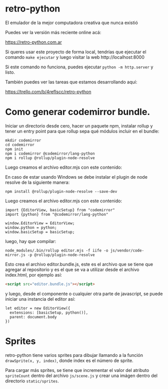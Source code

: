 # retro-python

El emulador de la mejor computadora creativa que nunca existió

Puedes ver la versión más reciente online acá:

https://retro-python.com.ar

Si queres usar este proyecto de forma local, tendrías que ejecutar
el comando `make ejecutar` y luego visitar la web http://localhost:8000

Si este comando no funciona, puedes ejecutar `python -m http.server` y listo.

También puedes ver las tareas que estamos desarrollando aquí:

https://trello.com/b/4refIscc/retro-python


# Como generar codemirror bundle.

Iniciar un directorio desde cero, hacer un paquete npm, instalar rollup y
tener un entry point para que rollup sepa qué módulos incluir en el bundle:


```
mkdir codemirror
cd codemirror
npm init
npm i codemirror @codemirror/lang-python
npm i rollup @rollup/plugin-node-resolve
```

Luego creamos el archivo editor.mjs con este contenido:


En caso de estar usando Windows se debe instalar el plugin de node resolve de la siguiente manera:

```
npm install @rollup/plugin-node-resolve --save-dev
```

Luego creamos el archivo editor.mjs con este contenido:

```
import {EditorView, basicSetup} from "codemirror"
import {python} from "@codemirror/lang-python"

window.EditorView = EditorView;
window.python = python;
window.basicSetup = basicSetup;
```

luego, hay que compilar:

```
node_modules/.bin/rollup editor.mjs -f iife -o js/vendor/code-mirror.js -p @rollup/plugin-node-resolve
```

Esto crea el archivo editor.bundle.js, este es el archivo que se
tiene que agregar al repositorio y es el que se va a utilizar
desde el archivo index.html, por ejemplo así:

```html
<script src="editor.bundle.js"></script>
```

y luego, desde el componente o cualquier otra parte de javascript, se puede
iniciar una instancia del editor así:


```
let editor = new EditorView({
  extensions: [basicSetup, python()],
  parent: document.body
})
```


# Sprites

retro-python tiene varios sprites para dibujar llamando a la función
`drawSprite(x, y, index)`, donde index es el número de sprite.

Para cargar más sprites, se tiene que incrementar el valor del atributo
`spriteCount` dentro del archivo `js/scene.js` y crear una imágen dentro
del directorio `static/sprites`.
